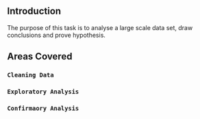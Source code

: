 
## Introduction

The purpose of this task is to analyse a large scale data set, draw conclusions and prove hypothesis.

## Areas Covered

### `Cleaning Data`

### `Exploratory Analysis`

### `Confirmaory Analysis`
